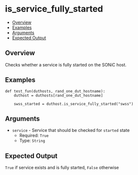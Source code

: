 # is_service_fully_started

- [Overview](#overview)
- [Examples](#examples)
- [Arguments](#arguments)
- [Expected Output](#expected-output)

## Overview
Checks whether a service is fully started on the SONiC host.

## Examples
```
def test_fun(duthosts, rand_one_dut_hostname):
    duthost = duthosts[rand_one_dut_hostname]

    swss_started = duthost.is_service_fully_started("swss")
```

## Arguments
- `service` - Service that should be checked for `started` state
    - Required: `True`
    - Type: `String`

## Expected Output
`True` if service exists and is fully started, `False` otherwise
